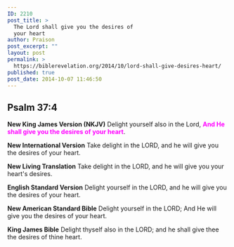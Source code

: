 ```yaml
---
ID: 2210
post_title: >
  The Lord shall give you the desires of
  your heart
author: Praison
post_excerpt: ""
layout: post
permalink: >
  https://biblerevelation.org/2014/10/lord-shall-give-desires-heart/
published: true
post_date: 2014-10-07 11:46:50
---
```

<h2><strong>Psalm 37:4</strong></h2>
<strong>New King James Version (NKJV)</strong>
Delight yourself also in the Lord,
<span style="color: #ff00ff;"><strong>And He shall give you the desires of your heart</strong></span>.

<strong>New International Version</strong>
Take delight in the LORD, and he will give you the desires of your heart.

<strong>New Living Translation</strong>
Take delight in the LORD, and he will give you your heart's desires.

<strong>English Standard Version</strong>
Delight yourself in the LORD, and he will give you the desires of your heart.

<strong>New American Standard Bible</strong>
Delight yourself in the LORD; And He will give you the desires of your heart.

<strong>King James Bible</strong>
Delight thyself also in the LORD; and he shall give thee the desires of thine heart.